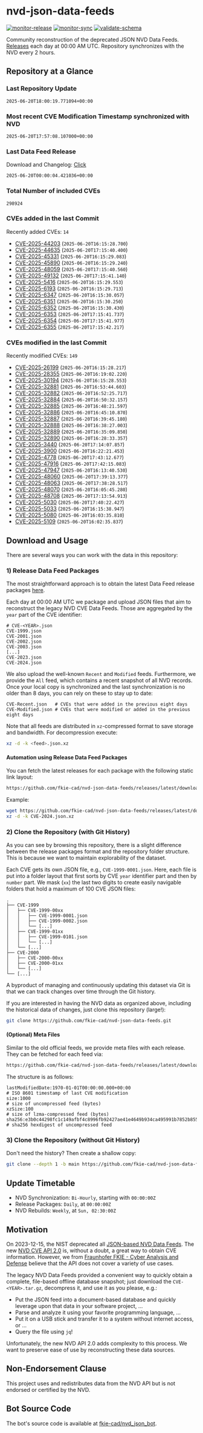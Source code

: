 # nvd-json-data-feeds

[![monitor-release](https://github.com/fkie-cad/nvd-json-data-feeds/actions/workflows/monitor_release.yml/badge.svg)](https://github.com/fkie-cad/nvd-json-data-feeds/actions/workflows/monitor_release.yml)
[![monitor-sync](https://github.com/fkie-cad/nvd-json-data-feeds/actions/workflows/monitor_sync.yml/badge.svg)](https://github.com/fkie-cad/nvd-json-data-feeds/actions/workflows/monitor_sync.yml)
[![validate-schema](https://github.com/fkie-cad/nvd-json-data-feeds/actions/workflows/validate_schema.yml/badge.svg)](https://github.com/fkie-cad/nvd-json-data-feeds/actions/workflows/validate_schema.yml)

Community reconstruction of the deprecated JSON NVD Data Feeds.
[Releases](https://github.com/fkie-cad/nvd-json-data-feeds/releases/latest) each day at 00:00 AM UTC.
Repository synchronizes with the NVD every 2 hours.

## Repository at a Glance

### Last Repository Update

```plain
2025-06-20T18:00:19.771094+00:00
```

### Most recent CVE Modification Timestamp synchronized with NVD

```plain
2025-06-20T17:57:08.107000+00:00
```

### Last Data Feed Release

Download and Changelog: [Click](https://github.com/fkie-cad/nvd-json-data-feeds/releases/latest)

```plain
2025-06-20T00:00:04.421036+00:00
```

### Total Number of included CVEs

```plain
298924
```

### CVEs added in the last Commit

Recently added CVEs: `14`

- [CVE-2025-44203](CVE-2025/CVE-2025-442xx/CVE-2025-44203.json) (`2025-06-20T16:15:28.700`)
- [CVE-2025-44635](CVE-2025/CVE-2025-446xx/CVE-2025-44635.json) (`2025-06-20T17:15:40.400`)
- [CVE-2025-45331](CVE-2025/CVE-2025-453xx/CVE-2025-45331.json) (`2025-06-20T16:15:29.083`)
- [CVE-2025-45890](CVE-2025/CVE-2025-458xx/CVE-2025-45890.json) (`2025-06-20T16:15:29.240`)
- [CVE-2025-48059](CVE-2025/CVE-2025-480xx/CVE-2025-48059.json) (`2025-06-20T17:15:40.560`)
- [CVE-2025-49132](CVE-2025/CVE-2025-491xx/CVE-2025-49132.json) (`2025-06-20T17:15:41.140`)
- [CVE-2025-5416](CVE-2025/CVE-2025-54xx/CVE-2025-5416.json) (`2025-06-20T16:15:29.553`)
- [CVE-2025-6193](CVE-2025/CVE-2025-61xx/CVE-2025-6193.json) (`2025-06-20T16:15:29.713`)
- [CVE-2025-6347](CVE-2025/CVE-2025-63xx/CVE-2025-6347.json) (`2025-06-20T16:15:30.057`)
- [CVE-2025-6351](CVE-2025/CVE-2025-63xx/CVE-2025-6351.json) (`2025-06-20T16:15:30.250`)
- [CVE-2025-6352](CVE-2025/CVE-2025-63xx/CVE-2025-6352.json) (`2025-06-20T16:15:30.430`)
- [CVE-2025-6353](CVE-2025/CVE-2025-63xx/CVE-2025-6353.json) (`2025-06-20T17:15:41.737`)
- [CVE-2025-6354](CVE-2025/CVE-2025-63xx/CVE-2025-6354.json) (`2025-06-20T17:15:41.977`)
- [CVE-2025-6355](CVE-2025/CVE-2025-63xx/CVE-2025-6355.json) (`2025-06-20T17:15:42.217`)


### CVEs modified in the last Commit

Recently modified CVEs: `149`

- [CVE-2025-26199](CVE-2025/CVE-2025-261xx/CVE-2025-26199.json) (`2025-06-20T16:15:28.217`)
- [CVE-2025-28355](CVE-2025/CVE-2025-283xx/CVE-2025-28355.json) (`2025-06-20T16:19:02.220`)
- [CVE-2025-30194](CVE-2025/CVE-2025-301xx/CVE-2025-30194.json) (`2025-06-20T16:15:28.553`)
- [CVE-2025-32881](CVE-2025/CVE-2025-328xx/CVE-2025-32881.json) (`2025-06-20T16:53:44.603`)
- [CVE-2025-32882](CVE-2025/CVE-2025-328xx/CVE-2025-32882.json) (`2025-06-20T16:52:25.717`)
- [CVE-2025-32884](CVE-2025/CVE-2025-328xx/CVE-2025-32884.json) (`2025-06-20T16:50:32.157`)
- [CVE-2025-32885](CVE-2025/CVE-2025-328xx/CVE-2025-32885.json) (`2025-06-20T16:48:21.597`)
- [CVE-2025-32886](CVE-2025/CVE-2025-328xx/CVE-2025-32886.json) (`2025-06-20T16:45:10.870`)
- [CVE-2025-32887](CVE-2025/CVE-2025-328xx/CVE-2025-32887.json) (`2025-06-20T16:39:45.180`)
- [CVE-2025-32888](CVE-2025/CVE-2025-328xx/CVE-2025-32888.json) (`2025-06-20T16:38:27.003`)
- [CVE-2025-32889](CVE-2025/CVE-2025-328xx/CVE-2025-32889.json) (`2025-06-20T16:35:09.850`)
- [CVE-2025-32890](CVE-2025/CVE-2025-328xx/CVE-2025-32890.json) (`2025-06-20T16:28:33.357`)
- [CVE-2025-3440](CVE-2025/CVE-2025-34xx/CVE-2025-3440.json) (`2025-06-20T17:14:07.857`)
- [CVE-2025-3900](CVE-2025/CVE-2025-39xx/CVE-2025-3900.json) (`2025-06-20T16:22:21.453`)
- [CVE-2025-4778](CVE-2025/CVE-2025-47xx/CVE-2025-4778.json) (`2025-06-20T17:43:12.677`)
- [CVE-2025-47916](CVE-2025/CVE-2025-479xx/CVE-2025-47916.json) (`2025-06-20T17:42:15.083`)
- [CVE-2025-47947](CVE-2025/CVE-2025-479xx/CVE-2025-47947.json) (`2025-06-20T16:13:40.530`)
- [CVE-2025-48060](CVE-2025/CVE-2025-480xx/CVE-2025-48060.json) (`2025-06-20T17:39:13.377`)
- [CVE-2025-48063](CVE-2025/CVE-2025-480xx/CVE-2025-48063.json) (`2025-06-20T17:38:28.517`)
- [CVE-2025-48070](CVE-2025/CVE-2025-480xx/CVE-2025-48070.json) (`2025-06-20T16:05:45.280`)
- [CVE-2025-48708](CVE-2025/CVE-2025-487xx/CVE-2025-48708.json) (`2025-06-20T17:13:54.913`)
- [CVE-2025-5030](CVE-2025/CVE-2025-50xx/CVE-2025-5030.json) (`2025-06-20T17:40:22.427`)
- [CVE-2025-5033](CVE-2025/CVE-2025-50xx/CVE-2025-5033.json) (`2025-06-20T16:15:38.947`)
- [CVE-2025-5080](CVE-2025/CVE-2025-50xx/CVE-2025-5080.json) (`2025-06-20T16:03:35.810`)
- [CVE-2025-5109](CVE-2025/CVE-2025-51xx/CVE-2025-5109.json) (`2025-06-20T16:02:35.837`)


## Download and Usage

There are several ways you can work with the data in this repository:

### 1) Release Data Feed Packages

The most straightforward approach is to obtain the latest Data Feed release packages [here](https://github.com/fkie-cad/nvd-json-data-feeds/releases/latest).

Each day at 00:00 AM UTC we package and upload JSON files that aim to reconstruct the legacy NVD CVE Data Feeds.
Those are aggregated by the `year` part of the CVE identifier:

```
# CVE-<YEAR>.json
CVE-1999.json
CVE-2001.json
CVE-2002.json
CVE-2003.json
[...]
CVE-2023.json
CVE-2024.json
```

We also upload the well-known `Recent` and `Modified` feeds.
Furthermore, we provide the `All` feed, which contains a recent snapshot of all NVD records.
Once your local copy is synchronized and the last synchronization is no older than 8 days, you can rely on these to stay up to date:

```plain
CVE-Recent.json   # CVEs that were added in the previous eight days
CVE-Modified.json # CVEs that were modified or added in the previous eight days
```

Note that all feeds are distributed in `xz`-compressed format to save storage and bandwidth.
For decompression execute:

```sh
xz -d -k <feed>.json.xz
```

#### Automation using Release Data Feed Packages

You can fetch the latest releases for each package with the following static link layout:

```sh
https://github.com/fkie-cad/nvd-json-data-feeds/releases/latest/download/CVE-<YEAR>.json.xz
```

Example:

```sh
wget https://github.com/fkie-cad/nvd-json-data-feeds/releases/latest/download/CVE-2024.json.xz
xz -d -k CVE-2024.json.xz
```

### 2) Clone the Repository (with Git History)

As you can see by browsing this repository, there is a slight difference between the release packages format and the repository folder structure.
This is because we want to maintain explorability of the dataset.

Each CVE gets its own JSON file, e.g., `CVE-1999-0001.json`.
Here, each file is put into a folder layout that first sorts by CVE `year` identifier part and then by `number` part.
We mask (`xx`) the last two digits to create easily navigable folders that hold a maximum of 100 CVE JSON files:

```plain
.
├── CVE-1999
│   ├── CVE-1999-00xx
│   │   ├── CVE-1999-0001.json
│   │   ├── CVE-1999-0002.json
│   │   └── [...]
│   ├── CVE-1999-01xx
│   │   ├── CVE-1999-0101.json
│   │   └── [...]
│   └── [...]
├── CVE-2000
│   ├── CVE-2000-00xx
│   ├── CVE-2000-01xx
│   └── [...]
└── [...]
```

A byproduct of managing and continuously updating this dataset via Git is that we can track changes over time through the Git history.

If you are interested in having the NVD data as organized above, including the historical data of changes, just clone this repository (large!):

```sh
git clone https://github.com/fkie-cad/nvd-json-data-feeds.git
```

#### (Optional) Meta Files

Similar to the old official feeds, we provide meta files with each release. They can be fetched for each feed via:

```sh
https://github.com/fkie-cad/nvd-json-data-feeds/releases/latest/download/CVE-<YEAR>.meta
```

The structure is as follows:

```plain
lastModifiedDate:1970-01-01T00:00:00.000+00:00                          # ISO 8601 timestamp of last CVE modification
size:1000                                                               # size of uncompressed feed (bytes)
xzSize:100                                                              # size of lzma-compressed feed (bytes)
sha256:e3b0c44298fc1c149afbf4c8996fb92427ae41e4649b934ca495991b7852b855 # sha256 hexdigest of uncompressed feed
```

### 3) Clone the Repository (without Git History)

Don't need the history? Then create a shallow copy:

```sh
git clone --depth 1 -b main https://github.com/fkie-cad/nvd-json-data-feeds.git
```


## Update Timetable

* NVD Synchronization: `Bi-Hourly`, starting with `00:00:00Z`
* Release Packages: `Daily`, at `00:00:00Z`
* NVD Rebuilds: `Weekly`, at `Sun, 02:30:00Z`


## Motivation

On 2023-12-15, the NIST deprecated all [JSON-based NVD Data Feeds](https://nvd.nist.gov/vuln/data-feeds#divRetirementBanner-1).
The new [NVD CVE API 2.0](https://nvd.nist.gov/developers/vulnerabilities) is, without a doubt, a great way to obtain CVE information.
However, we from [Fraunhofer FKIE - Cyber Analysis and Defense](https://www.fkie.fraunhofer.de/en/departments/cad.html) believe that the API does not cover a variety of use cases.

The legacy NVD Data Feeds provided a convenient way to quickly obtain a complete, file-based offline database snapshot; just download the `CVE-<YEAR>.tar.gz`, decompress it, and use it as you please, e.g.:

- Put the JSON feed into a document-based database and quickly leverage upon that data in your software project, ...
- Parse and analyze it using your favorite programming language, ...
- Put it on a USB stick and transfer it to a system without internet access, or ...
- Query the file using `jq`!

Unfortunately, the new NVD API 2.0 adds complexity to this process.
We want to preserve ease of use by reconstructing these data sources.

## Non-Endorsement Clause

This project uses and redistributes data from the NVD API but is not endorsed or certified by the NVD.

## Bot Source Code

The bot's source code is available at [fkie-cad/nvd\_json\_bot](https://github.com/fkie-cad/nvd_json_bot).